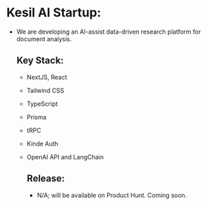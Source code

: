 # Kesil AI Startup:
- We are developing an AI-assist data-driven research platform for document analysis.

  ## Key Stack:
  - NextJS, React
  - Tailwind CSS
  - TypeScript
  - Prisma
  - tRPC
  - Kinde Auth
  - OpenAI API and LangChain
 
    ## Release:
    - N/A; will be available on Product Hunt. Coming soon.

